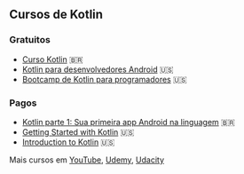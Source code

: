 ## Cursos de Kotlin

### Gratuitos
- [Curso Kotlin](https://www.youtube.com/watch?v=5BSSq921XNo&list=PLmcyA-BbqsvJnOZoGNHPMF1dCBq0m6Qzg) :brazil:
- [Kotlin para desenvolvedores Android](https://br.udacity.com/course/kotlin-for-android-developers--ud888) :us:
- [Bootcamp de Kotlin para programadores](https://br.udacity.com/course/kotlin-bootcamp-for-programmers--ud9011) :us:

### Pagos
- [Kotlin parte 1: Sua primeira app Android na linguagem](https://www.alura.com.br/curso-online-android-com-kotlin-parte-1) :brazil:
- [Getting Started with Kotlin](https://www.pluralsight.com/courses/kotlin-getting-started) :us:
- [Introduction to Kotlin](http://shop.oreilly.com/product/0636920052982.do) :us:

Mais cursos em [YouTube](https://www.youtube.com/), [Udemy](https://www.udemy.com/), [Udacity](https://br.udacity.com/)
